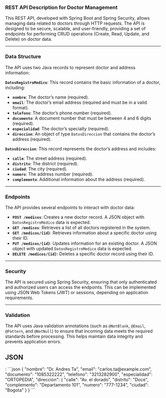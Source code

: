 ### REST API Description for Doctor Management

This REST API, developed with Spring Boot and Spring Security, allows managing data related to doctors through HTTP requests. The API is designed to be secure, scalable, and user-friendly, providing a set of endpoints for performing CRUD operations (Create, Read, Update, and Delete) on doctor data.

---

### Data Structure

The API uses two Java records to represent doctor and address information:

**`DatosRegistroMedico`**: This record contains the basic information of a doctor, including:

- **`nombre`**: The doctor’s name (required).  
- **`email`**: The doctor’s email address (required and must be in a valid format).  
- **`telefono`**: The doctor’s phone number (required).  
- **`documento`**: A document number that must be between 4 and 6 digits (required).  
- **`especialidad`**: The doctor’s specialty (required).  
- **`direccion`**: An object of type `DatosDireccion` that contains the doctor’s address (required).  

**`DatosDireccion`**: This record represents the doctor’s address and includes:

- **`calle`**: The street address (required).  
- **`distrito`**: The district (required).  
- **`ciudad`**: The city (required).  
- **`numero`**: The address number (required).  
- **`complemento`**: Additional information about the address (required).  

---

### Endpoints

The API provides several endpoints to interact with doctor data:

- **`POST /medicos`**: Creates a new doctor record. A JSON object with `DatosRegistroMedico` data is expected.  
- **`GET /medicos`**: Retrieves a list of all doctors registered in the system.  
- **`GET /medicos/{id}`**: Retrieves information about a specific doctor using their ID.  
- **`PUT /medicos/{id}`**: Updates information for an existing doctor. A JSON object with updated `DatosRegistroMedico` data is expected.  
- **`DELETE /medicos/{id}`**: Deletes a specific doctor record using their ID.  

---

### Security

The API is secured using Spring Security, ensuring that only authenticated and authorized users can access the endpoints. This can be implemented using JSON Web Tokens (JWT) or sessions, depending on application requirements.

---

### Validation

The API uses Java validation annotations (such as `@NotBlank`, `@Email`, `@Pattern`, and `@NotNull`) to ensure that incoming data meets the required standards before processing. This helps maintain data integrity and prevents application errors.



<H2>JSON</H2>: 
```json
{
  "nombre": "Dr. Andres Ta",
  "email": "carlos.ta@example.com",
  "documento": "1085322222",
  "telefono": "3213282900",
  "especialidad": "ORTOPEDIA",
  "direccion": {
    "calle": "Av. el dorado",
    "distrito": "Doce",
    "complemento": "Departamento 101",
    "numero": "777-1234",
    "ciudad": "Bogota"
  }
}
```
